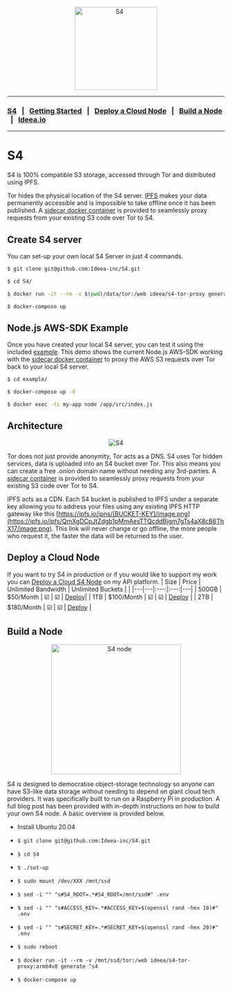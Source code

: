 <p  align="center">
<img  width="192"  src="https://ideea.io/assets/img/logos/s4/s4-logo-dark.svg"  alt="S4">
</p>

---
### [S4](https://ideea.io/s4) &nbsp;&nbsp;|&nbsp;&nbsp; [Getting Started](https://ideea.io/s4/getting-started-tutorial) &nbsp;&nbsp;|&nbsp;&nbsp; [Deploy a Cloud Node](https://app.ideea.io/sign-up/s4) &nbsp;&nbsp;|&nbsp;&nbsp; [Build a Node](https://github.com/Ideea-inc/S4) &nbsp;&nbsp;|&nbsp;&nbsp; [Ideea.io](https://ideea.io)
---

# S4
S4 is 100% compatible S3 storage, accessed through Tor and distributed using IPFS.

Tor hides the physical location of the S4 server. [IPFS](https://github.com/ipfs/ipfs) makes your data permanently accessible and is impossible to take offline once it has been published. A [sidecar docker container](https://github.com/Ideea-inc/s4-client) is provided to seamlessly proxy requests from your existing S3 code over Tor to S4.

## Create S4 server
You can set-up your own local S4 Server in just 4 commands.
```sh
$ git clone git@github.com:Ideea-inc/S4.git

$ cd S4/

$ docker run -it --rm -v $(pwd)/data/tor:/web ideea/s4-tor-proxy generate ^s4

$ docker-compose up
```
## Node.js AWS-SDK Example
Once you have created your local S4 server, you can test it using the included [example](https://github.com/Ideea-inc/S4/blob/master/example/src/index.js). This demo shows the current Node.js AWS-SDK working with the [sidecar docker container](https://github.com/Ideea-inc/s4-client) to proxy the AWS S3 requests over Tor back to your local S4 server.

```sh
$ cd example/

$ docker-compose up -d

$ docker exec -ti my-app node /app/src/index.js
```

## Architecture
<p  align="center">
<img src="https://ideea.io/assets/img/s4-diagram.png"  alt="S4">
</p>

Tor does not just provide anonymity, Tor acts as a DNS. S4 uses Tor hidden services, data is uploaded into an S4 bucket over Tor. This also means you can create a free .onion domain name without needing any 3rd-parties. A [sidecar container](https://github.com/Ideea-inc/s4-client) is provided to seamlessly proxy requests from your existing S3 code over Tor to S4.

IPFS acts as a CDN. Each S4 bucket is published to IPFS under a separate key allowing you to address your files using any existing IPFS HTTP gateway like this [https://ipfs.io/ipns/[BUCKET-KEY]/image.png](https://ipfs.io/ipfs/QmXgDCpJtZdgb1pMmAesTTQcddBjgm7gTs4aX8cB6ThX17/image.png). This link will never change or go offline, the more people who request it, the faster the data will be returned to the user.

## Deploy a Cloud Node
If you want to try S4 in production or if you would like to support my work you can [Deploy a Cloud S4 Node](https://app.ideea.io/sign-up/s4) on my API platform. 
| Size | Price | Unlimited Bandwidth | Unlimited Buckets |   |
|---|---|:---:|:---:|---|
| 500GB |  $50/Month | ☑️ |  ☑️ | [Deploy](https://app.ideea.io/sign-up/s4)|
| 1TB   | $100/Month  |  ☑️ | ☑️  | [Deploy](https://app.ideea.io/sign-up/s4)  |
| 2TB   | $180/Month  |  ☑️ | ☑️  | [Deploy](https://app.ideea.io/sign-up/s4)  |


## Build a Node
<p  align="center">
<img src="https://ideea.io/assets/img/s4-node.png" width="300" alt="S4 node">
</p>
S4 is designed to democratise object-storage technology so anyone can have S3-like data storage without needing to depend on giant cloud tech providers. It was specifically built to run on a Raspberry Pi in production. A full blog post has been provided with in-depth instructions on how to build your own S4 node. A basic overview is provided below.

- Install Ubuntu 20.04

-  `$ git clone git@github.com:Ideea-inc/S4.git`

-  `$ cd S4`

-  `$ ./set-up` 

-  `$ sudo mount /dev/XXX /mnt/ssd`

-  `$ sed -i "" "s#S4_ROOT=.*#S4_ROOT=/mnt/ssd#" .env`

-  `$ sed -i "" "s#ACCESS_KEY=.*#ACCESS_KEY=$(openssl rand -hex 10)#" .env`

-  `$ sed -i "" "s#SECRET_KEY=.*#SECRET_KEY=$(openssl rand -hex 20)#" .env`

-  `$ sudo reboot`

-  `$ docker run -it --rm -v /mnt/ssd/tor:/web ideea/s4-tor-proxy:arm64v8 generate ^s4`

-  `$ docker-compose up`


